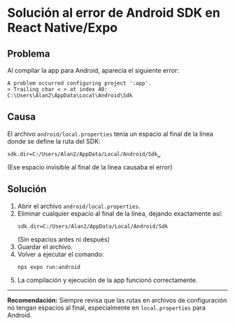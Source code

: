 # Solución al error de Android SDK en React Native/Expo

## Problema

Al compilar la app para Android, aparecía el siguiente error:

```
A problem occurred configuring project ':app'.
> Trailing char < > at index 40: C:\Users\Alan2\AppData\Local\Android\Sdk
```

## Causa

El archivo `android/local.properties` tenía un espacio al final de la línea donde se define la ruta del SDK:

```
sdk.dir=C:/Users/Alan2/AppData/Local/Android/Sdk␣
```

(Ese espacio invisible al final de la línea causaba el error)

## Solución

1. Abrir el archivo `android/local.properties`.
2. Eliminar cualquier espacio al final de la línea, dejando exactamente así:
   ```
   sdk.dir=C:/Users/Alan2/AppData/Local/Android/Sdk
   ```
   (Sin espacios antes ni después)
3. Guardar el archivo.
4. Volver a ejecutar el comando:
   ```
   npx expo run:android
   ```
5. La compilación y ejecución de la app funcionó correctamente.

---

**Recomendación:**
Siempre revisa que las rutas en archivos de configuración no tengan espacios al final, especialmente en `local.properties` para Android.
